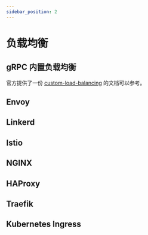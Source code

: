 ```yaml
---
sidebar_position: 2
---
```

# 负载均衡
## gRPC 内置负载均衡
官方提供了一份 [custom-load-balancing](https://grpc.io/docs/guides/custom-load-balancing/) 的文档可以参考。

## Envoy
## Linkerd
## Istio
## NGINX
## HAProxy
## Traefik
## Kubernetes Ingress